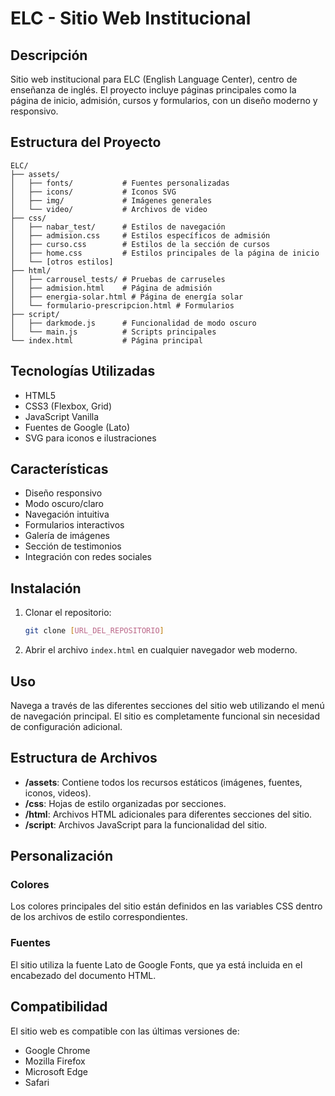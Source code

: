 # ELC - Sitio Web Institucional

## Descripción
Sitio web institucional para ELC (English Language Center), centro de enseñanza de inglés. El proyecto incluye páginas principales como la página de inicio, admisión, cursos y formularios, con un diseño moderno y responsivo.

## Estructura del Proyecto

```
ELC/
├── assets/
│   ├── fonts/           # Fuentes personalizadas
│   ├── icons/           # Iconos SVG
│   ├── img/             # Imágenes generales
│   └── video/           # Archivos de video
├── css/
│   ├── nabar_test/      # Estilos de navegación
│   ├── admision.css     # Estilos específicos de admisión
│   ├── curso.css        # Estilos de la sección de cursos
│   ├── home.css         # Estilos principales de la página de inicio
│   └── [otros estilos]
├── html/
│   ├── carrousel_tests/ # Pruebas de carruseles
│   ├── admision.html    # Página de admisión
│   ├── energia-solar.html # Página de energía solar
│   └── formulario-prescripcion.html # Formularios
├── script/
│   ├── darkmode.js      # Funcionalidad de modo oscuro
│   └── main.js          # Scripts principales
└── index.html           # Página principal
```

## Tecnologías Utilizadas

- HTML5
- CSS3 (Flexbox, Grid)
- JavaScript Vanilla
- Fuentes de Google (Lato)
- SVG para iconos e ilustraciones

## Características

- Diseño responsivo
- Modo oscuro/claro
- Navegación intuitiva
- Formularios interactivos
- Galería de imágenes
- Sección de testimonios
- Integración con redes sociales

## Instalación

1. Clonar el repositorio:
   ```bash
   git clone [URL_DEL_REPOSITORIO]
   ```

2. Abrir el archivo `index.html` en cualquier navegador web moderno.

## Uso

Navega a través de las diferentes secciones del sitio web utilizando el menú de navegación principal. El sitio es completamente funcional sin necesidad de configuración adicional.

## Estructura de Archivos

- **/assets**: Contiene todos los recursos estáticos (imágenes, fuentes, iconos, videos).
- **/css**: Hojas de estilo organizadas por secciones.
- **/html**: Archivos HTML adicionales para diferentes secciones del sitio.
- **/script**: Archivos JavaScript para la funcionalidad del sitio.

## Personalización

### Colores
Los colores principales del sitio están definidos en las variables CSS dentro de los archivos de estilo correspondientes.

### Fuentes
El sitio utiliza la fuente Lato de Google Fonts, que ya está incluida en el encabezado del documento HTML.

## Compatibilidad

El sitio web es compatible con las últimas versiones de:
- Google Chrome
- Mozilla Firefox
- Microsoft Edge
- Safari
